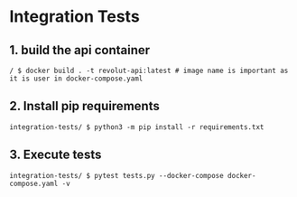 # Integration Tests

## 1. build the api container
```
/ $ docker build . -t revolut-api:latest # image name is important as it is user in docker-compose.yaml
```

## 2. Install pip requirements
```
integration-tests/ $ python3 -m pip install -r requirements.txt
```

## 3. Execute tests
```
integration-tests/ $ pytest tests.py --docker-compose docker-compose.yaml -v
```